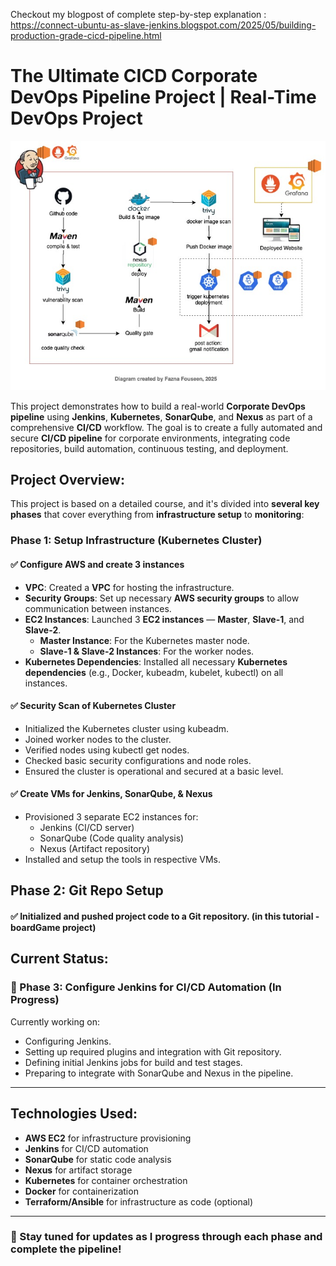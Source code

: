 Checkout my blogpost of complete step-by-step explanation : https://connect-ubuntu-as-slave-jenkins.blogspot.com/2025/05/building-production-grade-cicd-pipeline.html

# The Ultimate CICD Corporate DevOps Pipeline Project | Real-Time DevOps Project
![CI/CD Pipeline](images/self-created-pipeline-diagram.jpg)

This project demonstrates how to build a real-world **Corporate DevOps pipeline** using **Jenkins**, **Kubernetes**, **SonarQube**, and **Nexus** as part of a comprehensive **CI/CD** workflow. The goal is to create a fully automated and secure **CI/CD pipeline** for corporate environments, integrating code repositories, build automation, continuous testing, and deployment.

## Project Overview:
This project is based on a detailed course, and it's divided into **several key phases** that cover everything from **infrastructure setup** to **monitoring**:

### Phase 1: Setup Infrastructure (Kubernetes Cluster)
#### ✅  Configure AWS and create 3 instances
- **VPC**: Created a **VPC** for hosting the infrastructure.
- **Security Groups**: Set up necessary **AWS security groups** to allow communication between instances.
- **EC2 Instances**: Launched 3 **EC2 instances** — **Master**, **Slave-1**, and **Slave-2**.
  - **Master Instance**: For the Kubernetes master node.
  - **Slave-1 & Slave-2 Instances**: For the worker nodes.
- **Kubernetes Dependencies**: Installed all necessary **Kubernetes dependencies** (e.g., Docker, kubeadm, kubelet, kubectl) on all instances.
 
#### ✅  Security Scan of Kubernetes Cluster
- Initialized the Kubernetes cluster using kubeadm.
- Joined worker nodes to the cluster.
- Verified nodes using kubectl get nodes.
- Checked basic security configurations and node roles.
- Ensured the cluster is operational and secured at a basic level.

#### ✅ Create VMs for Jenkins, SonarQube, & Nexus
- Provisioned 3 separate EC2 instances for:
  - Jenkins (CI/CD server)
  - SonarQube (Code quality analysis)
  - Nexus (Artifact repository)
- Installed and setup the tools in respective VMs.

## Phase 2: Git Repo Setup
#### ✅ Initialized and pushed project code to a Git repository. (in this tutorial - boardGame project)

## Current Status:
### 🔄 Phase 3: Configure Jenkins for CI/CD Automation (In Progress)
Currently working on:
- Configuring Jenkins.
- Setting up required plugins and integration with Git repository.
- Defining initial Jenkins jobs for build and test stages.
- Preparing to integrate with SonarQube and Nexus in the pipeline.

---

## Technologies Used:
- **AWS EC2** for infrastructure provisioning
- **Jenkins** for CI/CD automation
- **SonarQube** for static code analysis
- **Nexus** for artifact storage
- **Kubernetes** for container orchestration
- **Docker** for containerization
- **Terraform/Ansible** for infrastructure as code (optional)

---

### 🚀 Stay tuned for updates as I progress through each phase and complete the pipeline!

